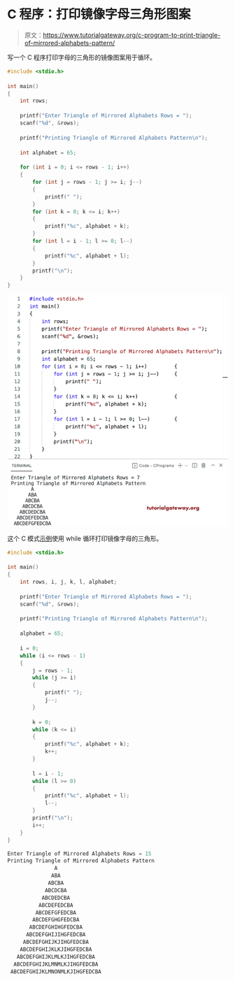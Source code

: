 # C 程序：打印镜像字母三角形图案

> 原文：<https://www.tutorialgateway.org/c-program-to-print-triangle-of-mirrored-alphabets-pattern/>

写一个 C 程序打印字母的三角形的镜像图案用于循环。

```c
#include <stdio.h>

int main()
{
	int rows;

	printf("Enter Triangle of Mirrored Alphabets Rows = ");
	scanf("%d", &rows);

	printf("Printing Triangle of Mirrored Alphabets Pattern\n");

	int alphabet = 65;

	for (int i = 0; i <= rows - 1; i++)
	{
		for (int j = rows - 1; j >= i; j--)
		{
			printf(" ");
		}
		for (int k = 0; k <= i; k++)
		{
			printf("%c", alphabet + k);
		}
		for (int l = i - 1; l >= 0; l--)
		{
			printf("%c", alphabet + l);
		}
		printf("\n");
	}
}
```

![C Program to Print Triangle of Mirrored Alphabets Pattern](img/7f90a4e45eddc589e614e001c5282c49.png)

这个 C 模式[示例](https://www.tutorialgateway.org/c-programming-examples/)使用 while 循环打印镜像字母的三角形。

```c
#include <stdio.h>

int main()
{
	int rows, i, j, k, l, alphabet;

	printf("Enter Triangle of Mirrored Alphabets Rows = ");
	scanf("%d", &rows);

	printf("Printing Triangle of Mirrored Alphabets Pattern\n");

	alphabet = 65;

	i = 0;
	while (i <= rows - 1)
	{
		j = rows - 1;
		while (j >= i)
		{
			printf(" ");
			j--;
		}

		k = 0;
		while (k <= i)
		{
			printf("%c", alphabet + k);
			k++;
		}

		l = i - 1;
		while (l >= 0)
		{
			printf("%c", alphabet + l);
			l--;
		}
		printf("\n");
		i++;
	}
}
```

```c
Enter Triangle of Mirrored Alphabets Rows = 15
Printing Triangle of Mirrored Alphabets Pattern
               A
              ABA
             ABCBA
            ABCDCBA
           ABCDEDCBA
          ABCDEFEDCBA
         ABCDEFGFEDCBA
        ABCDEFGHGFEDCBA
       ABCDEFGHIHGFEDCBA
      ABCDEFGHIJIHGFEDCBA
     ABCDEFGHIJKJIHGFEDCBA
    ABCDEFGHIJKLKJIHGFEDCBA
   ABCDEFGHIJKLMLKJIHGFEDCBA
  ABCDEFGHIJKLMNMLKJIHGFEDCBA
 ABCDEFGHIJKLMNONMLKJIHGFEDCBA
```